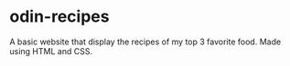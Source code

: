 # odin-recipes
A basic website that display the recipes of my top 3 favorite food. Made using HTML and CSS.